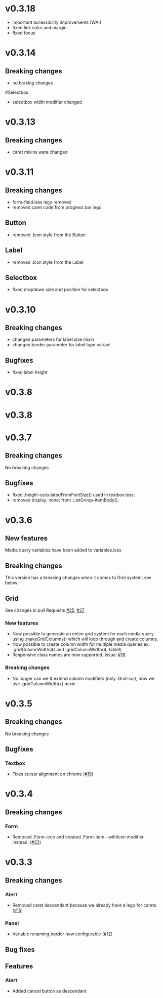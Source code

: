 # v0.3.18

  - important accessibility improvements (WAI)
  - fixed link color and margin
  - fixed focus

# v0.3.14

## Breaking changes
  - no braking changes

#Selectbox
  - selectbox width modifier changed

# v0.3.13

## Breaking changes
  - caret mixins were changed
  
# v0.3.11

## Breaking changes
 - form-field.less lego removed
 - removed caret code from progress bar lego

## Button
 - removed .Icon style from the Button

## Label
 - removed .Icon style from the Label

## Selectbox 
 - fixed dropdown size and position for selectbox

 
# v0.3.10

## Breaking changes
 - changed parameters for label size mixin
 - changed border parameter for label type variant

## Bugfixes
 - fixed label height
 
# v0.3.8

# v0.3.8

# v0.3.7

## Breaking changes

No breaking changes

## Bugfixes
 - fixed .height-calculatedFromFontSize() used in textbox.less;
 - removed display: none; from .ListGroup-itemBody();

# v0.3.6

## New features

Media query variables have been added to variables.less

## Breaking changes

This version has a breaking changes when it comes to Grid system, see below:

## Grid

See changes in pull Requests [ #25](https://github.com/frontend-mafia/legolize/pull/25), [ #27](https://github.com/frontend-mafia/legolize/pull/27)

### New features

- Now possible to generate an entire grid system for each media query using .makeGridColumns() which will loop through and create columns.
- Now possible to create column width for multiple media queries ex: .gridColumnWidth(4) and .gridColumnWidth(4, tablet)
- Responsive class names are now supported, Issue: [ #16](https://github.com/frontend-mafia/legolize/issues/16) 

### Breaking changes

- No longer can we &:extend column modifiers (only .Grid-col), now we use .gridColumnWidth(x) mixin 

# v0.3.5

## Breaking changes

No breaking changes

## Bugfixes

### Textbox
  - Fixes cursor alignment on chrome
  ([#19](https://github.com/frontend-mafia/legolize/issues/19))

# v0.3.4

## Breaking changes

### Form
  - Removed .Form-icon and created .Form-item--withIcon modifier instead.
  ([#23](https://github.com/frontend-mafia/legolize/pull/23))

# v0.3.3

## Breaking changes

### Alert
  - Removed caret descendant because we already have a lego for carets.
  ([#15](https://github.com/frontend-mafia/legolize/issues/15))

### Panel
  - Variable renaming border now configurable
  ([#12](https://github.com/frontend-mafia/legolize/issues/12))

## Bug fixes

## Features

### Alert
  - Added cancel button as descendant
